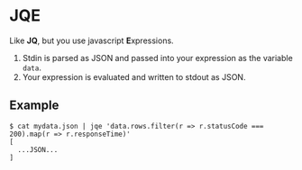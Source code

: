 # JQE

Like **JQ**, but you use javascript **E**xpressions.

1. Stdin is parsed as JSON and passed into your expression as the variable `data`.
2. Your expression is evaluated and written to stdout as JSON.

## Example

```shell script
$ cat mydata.json | jqe 'data.rows.filter(r => r.statusCode === 200).map(r => r.responseTime)'
[
  ...JSON...
]
```
